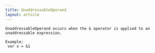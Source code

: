 ```yaml
---
title: UnaddressableOperand
layout: article
---
```

<!-- Copyright 2023 The Go Authors. All rights reserved.
     Use of this source code is governed by a BSD-style
     license that can be found in the LICENSE file. -->

<!-- Code generated by generrordocs.go; DO NOT EDIT. -->

```
UnaddressableOperand occurs when the & operator is applied to an
unaddressable expression.

Example:
 var x = &1
```

